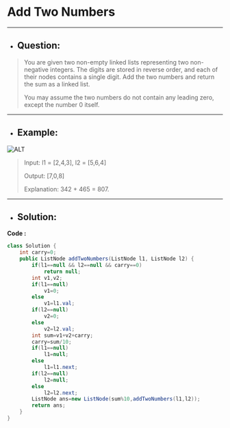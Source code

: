 # Add Two Numbers
--- 
- ## Question:
> You are given two non-empty linked lists representing two non-negative integers. The digits are stored in reverse order, and each of their nodes contains a single digit. Add the two numbers and return the sum as a linked list.
> 
> You may assume the two numbers do not contain any leading zero, except the number 0 itself.
---
- ## Example:
![ALT](https://assets.leetcode.com/uploads/2020/10/02/addtwonumber1.jpg)
> Input: l1 = [2,4,3], l2 = [5,6,4]
> 
> Output: [7,0,8]
> 
> Explanation: 342 + 465 = 807.
---
- ## Solution:
**Code :**
```java
class Solution {
    int carry=0;
    public ListNode addTwoNumbers(ListNode l1, ListNode l2) {
        if(l1==null && l2==null && carry==0)
            return null;
        int v1,v2;
        if(l1==null)
            v1=0;
        else
            v1=l1.val;
        if(l2==null)
            v2=0;
        else
            v2=l2.val;
        int sum=v1+v2+carry;
        carry=sum/10;
        if(l1==null)
            l1=null;
        else
            l1=l1.next;
        if(l2==null)
            l2=null;
        else
            l2=l2.next;
        ListNode ans=new ListNode(sum%10,addTwoNumbers(l1,l2));
        return ans;
    }
}
